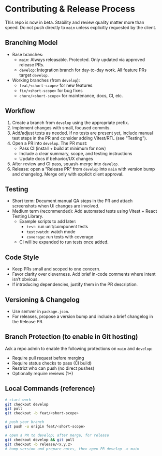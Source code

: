 # Contributing & Release Process

This repo is now in beta. Stability and review quality matter more than speed. Do not push directly to `main` unless explicitly requested by the client.

## Branching Model

- Base branches:
  - `main`: Always releasable. Protected. Only updated via approved release PRs.
  - `develop`: Integration branch for day-to-day work. All feature PRs target `develop`.
- Working branches (from `develop`):
  - `feat/<short-scope>` for new features
  - `fix/<short-scope>` for bug fixes
  - `chore/<short-scope>` for maintenance, docs, CI, etc.

## Workflow

1. Create a branch from `develop` using the appropriate prefix.
2. Implement changes with small, focused commits.
3. Add/adjust tests as needed. If no tests are present yet, include manual test steps in the PR and consider adding Vitest/RTL (see "Testing").
4. Open a PR into `develop`. The PR must:
   - Pass CI (install + build at minimum for now)
   - Include a clear summary, scope, and testing instructions
   - Update docs if behavior/UX changes
5. After review and CI pass, squash-merge into `develop`.
6. Release: open a "Release PR" from `develop` into `main` with version bump and changelog. Merge only with explicit client approval.

## Testing

- Short term: Document manual QA steps in the PR and attach screenshots when UI changes are involved.
- Medium term (recommended): Add automated tests using Vitest + React Testing Library.
  - Example scripts to add later:
    - `test`: run unit/component tests
    - `test:watch`: watch mode
    - `coverage`: run tests with coverage
  - CI will be expanded to run tests once added.

## Code Style

- Keep PRs small and scoped to one concern.
- Favor clarity over cleverness. Add brief in-code comments where intent isn’t obvious.
- If introducing dependencies, justify them in the PR description.

## Versioning & Changelog

- Use semver in `package.json`.
- For releases, propose a version bump and include a brief changelog in the Release PR.

## Branch Protection (to enable in Git hosting)

Ask a repo admin to enable the following protections on `main` and `develop`:

- Require pull request before merging
- Require status checks to pass (CI build)
- Restrict who can push (no direct pushes)
- Optionally require reviews (1+)

## Local Commands (reference)

```bash
# start work
git checkout develop
git pull
git checkout -b feat/<short-scope>

# push your branch
git push -u origin feat/<short-scope>

# open a PR to develop; after merge, for release
git checkout develop && git pull
git checkout -b release/<x.y.z>
# bump version and prepare notes, then open PR develop -> main
```

